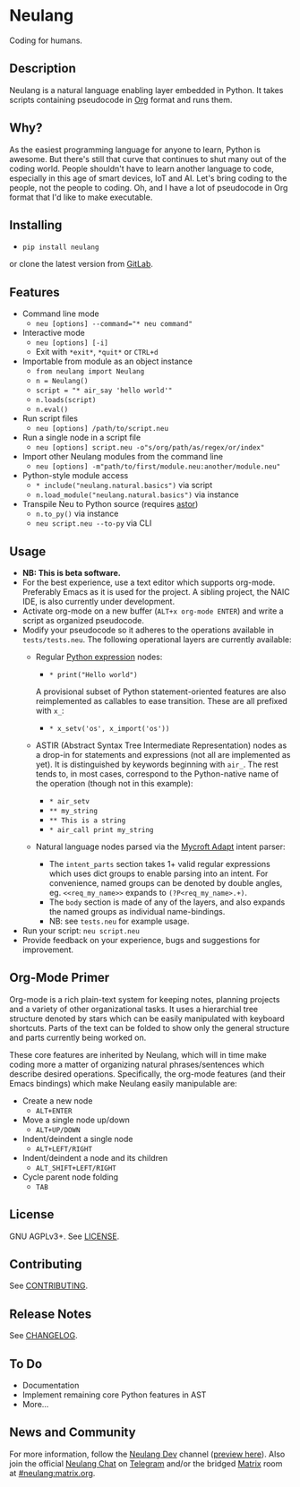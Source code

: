 # Neulang
Coding for humans.

## Description
Neulang is a natural language enabling layer embedded in Python. It takes scripts containing pseudocode in [Org](http://orgmode.org/) format and runs them.

## Why?
As the easiest programming language for anyone to learn, Python is awesome.
But there's still that curve that continues to shut many out of the coding world.
People shouldn't have to learn another language to code, especially in this age of smart devices, IoT and AI.
Let's bring coding to the people, not the people to coding.
Oh, and I have a lot of pseudocode in Org format that I'd like to make executable.

## Installing
* `pip install neulang`

or clone the latest version from [GitLab](https://gitlab.com/skeledrew/neulang).

## Features
* Command line mode
  * `neu [options] --command="* neu command"`
* Interactive mode
  * `neu [options] [-i]`
  * Exit with `*exit*`, `*quit*` or `CTRL+d`
* Importable from module as an object instance
  * `from neulang import Neulang`
  * `n = Neulang()`
  * `script = "* air_say 'hello world'"`
  * `n.loads(script)`
  * `n.eval()`
* Run script files
  * `neu [options] /path/to/script.neu`
* Run a single node in a script file
  * `neu [options] script.neu -o"s/org/path/as/regex/or/index"`
* Import other Neulang modules from the command line
  * `neu [options] -m"path/to/first/module.neu:another/module.neu"`
* Python-style module access
  * `* include("neulang.natural.basics")` via script
  * `n.load_module("neulang.natural.basics")` via instance
* Transpile Neu to Python source (requires [astor](https://pypi.org/project/astor/))
  * `n.to_py()` via instance
  * `neu script.neu --to-py` via CLI

## Usage
* **NB: This is beta software.**
* For the best experience, use a text editor which supports org-mode. Preferably Emacs as it is used for the project. A sibling project, the NAIC IDE, is also currently under development.
* Activate org-mode on a new buffer (`ALT+x org-mode ENTER`) and write a script as organized pseudocode.
* Modify your pseudocode so it adheres to the operations available in `tests/tests.neu`. The following operational layers are currently available:
  * Regular [Python expression](https://docs.python.org/3/reference/expressions.html) nodes:
    * `* print("Hello world")`
    
    A provisional subset of Python statement-oriented features are also reimplemented as callables to ease transition. These are all prefixed with `x_`:
      * `* x_setv('os', x_import('os'))`
  * ASTIR (Abstract Syntax Tree Intermediate Representation) nodes as a drop-in for statements and expressions (not all are implemented as yet). It is distinguished by keywords beginning with `air_`. The rest tends to, in most cases, correspond to the Python-native name of the operation (though not in this example):
    * `* air_setv`
    * `** my_string`
    * `** This is a string`
    * `* air_call print my_string`
  * Natural language nodes parsed via the [Mycroft Adapt](https://github.com/MycroftAI/adapt) intent parser:
    * The `intent_parts` section takes 1+ valid regular expressions which uses dict groups to enable parsing into an intent. For convenience, named groups can be denoted by double angles, eg. `<<req_my_name>>` expands to `(?P<req_my_name>.+)`.
    * The `body` section is made of any of the layers, and also expands the named groups as individual name-bindings.
    * NB: see `tests.neu` for example usage.
* Run your script: `neu script.neu`
* Provide feedback on your experience, bugs and suggestions for improvement.

## Org-Mode Primer
Org-mode is a rich plain-text system for keeping notes, planning projects and a variety of other organizational tasks. It uses a hierarchial tree structure denoted by stars which can be easily manipulated with keyboard shortcuts. Parts of the text can be folded to show only the general structure and parts currently being worked on. 

These core features are inherited by Neulang, which will in time make coding more a matter of organizing natural phrases/sentences which describe desired operations. Specifically, the org-mode features (and their Emacs bindings) which make Neulang easily manipulable are:
* Create a new node
  * `ALT+ENTER`
* Move a single node up/down
  * `ALT+UP/DOWN`
* Indent/deindent a single node
  * `ALT+LEFT/RIGHT`
* Indent/deindent a node and its children
  * `ALT_SHIFT+LEFT/RIGHT`
* Cycle parent node folding
  * `TAB`

## License
GNU AGPLv3+. See [LICENSE](LICENSE.md).

## Contributing
See [CONTRIBUTING](CONTRIBUTING.md).

## Release Notes
See [CHANGELOG](CHANGELOG.md).

## To Do
* Documentation
* Implement remaining core Python features in AST
* More...

## News and Community
For more information, follow the [Neulang Dev](https://t.me/neulang) channel ([preview here](https://t.me/s/neulang)). Also join the official [Neulang Chat](https://t.me/neulang_chat) on [Telegram](https://telegram.org/) and/or the bridged [Matrix](https://matrix.org/) room at [#neulang:matrix.org](https://matrix.to/#/#neulang:matrix.org).
